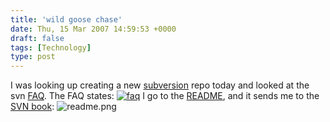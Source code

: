 ```yaml
---
title: 'wild goose chase'
date: Thu, 15 Mar 2007 14:59:53 +0000
draft: false
tags: [Technology]
type: post
---
```


I was looking up creating a new [subversion](http://subversion.tigris.org/) repo today and looked at the svn [FAQ](http://subversion.tigris.org/faq.html). The FAQ states: [![faq](http://zeusville.files.wordpress.com/2007/03/fqa.png)](http://subversion.tigris.org/faq.html#repository) I go to the [README](http://svn.collab.net/repos/svn/trunk/README), and it sends me to the [SVN book](http://svnbook.red-bean.com/nightly/en/svn-book.html): ![readme.png](http://zeusville.files.wordpress.com/2007/03/readme.png)
